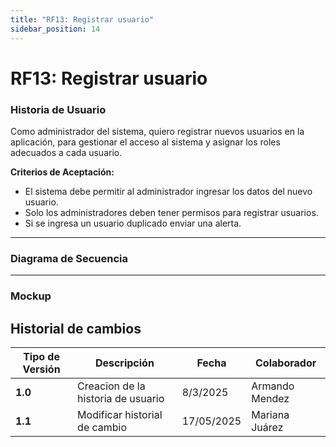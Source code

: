 ```yaml
---
title: "RF13: Registrar usuario"  
sidebar_position: 14
---
```


# RF13: Registrar usuario

### Historia de Usuario
Como administrador del sistema, quiero registrar nuevos usuarios en la aplicación, para gestionar el acceso al sistema y asignar los roles adecuados a cada usuario.

  **Criterios de Aceptación:**
  - El sistema debe permitir al administrador ingresar los datos del nuevo usuario.
  - Solo los administradores deben tener permisos para registrar usuarios.
  - Si se ingresa un usuario duplicado enviar una alerta. 

---

### Diagrama de Secuencia



---

### Mockup


## Historial de cambios

| **Tipo de Versión** | **Descripción**                            | **Fecha** | **Colaborador**         |
| ------------------- | ------------------------------------------ | --------- | ----------------------- |
| **1.0**             | Creacion de la historia de usuario         | 8/3/2025  | Armando Mendez          |
| **1.1**             | Modificar historial de cambio              | 17/05/2025| Mariana Juárez           |


